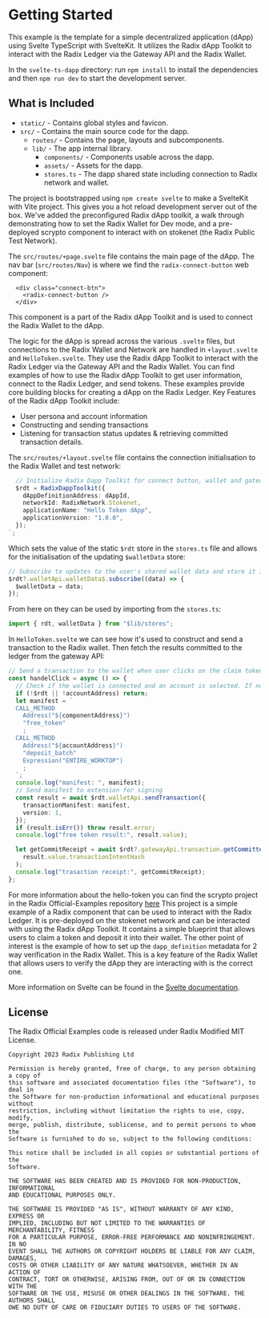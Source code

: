 # Getting Started

This example is the template for a simple decentralized application (dApp) using
Svelte TypeScript with SvelteKit. It utilizes the Radix dApp Toolkit to interact
with the Radix Ledger via the Gateway API and the Radix Wallet.

In the `svelte-ts-dapp` directory: run `npm install` to install the dependencies
and then `npm run dev` to start the development server.

## What is Included

- `static/` - Contains global styles and favicon.
- `src/` - Contains the main source code for the dapp.
  - `routes/` - Contains the page, layouts and subcomponents.
  - `lib/` - The app internal library.
    - `components/` - Components usable across the dapp.
    - `assets/` - Assets for the dapp.
    - `stores.ts` - The dapp shared state including connection to Radix network
      and wallet.

The project is bootstrapped using `npm create svelte` to make a SvelteKit with
Vite project. This gives you a hot reload development server out of the box.
We've added the preconfigured Radix dApp toolkit, a walk through demonstrating
how to set the Radix Wallet for Dev mode, and a pre-deployed scrypto component
to interact with on stokenet (the Radix Public Test Network).

The `src/routes/+page.svelte` file contains the main page of the dApp. The nav
bar (`src/routes/Nav`) is where we find the `radix-connect-button` web
component:

```svelte
  <div class="connect-btn">
    <radix-connect-button />
  </div>
```

This component is a part of the Radix dApp Toolkit and is used to connect the
Radix Wallet to the dApp.

The logic for the dApp is spread across the various `.svelte` files, but
connections to the Radix Wallet and Network are handled in `+layout.svelte` and
`HelloToken.svelte`. They use the Radix dApp Toolkit to interact with the Radix
Ledger via the Gateway API and the Radix Wallet. You can find examples of how to
use the Radix dApp Toolkit to get user information, connect to the Radix Ledger,
and send tokens. These examples provide core building blocks for creating a dApp
on the Radix Ledger. Key Features of the Radix dApp Toolkit include:

- User persona and account information
- Constructing and sending transactions
- Listening for transaction status updates & retrieving committed transaction
  details.

The `src/routes/+layout.svelte` file contains the connection initialisation to
the Radix Wallet and test network:

```typescript
  // Initialize Radix Dapp Toolkit for connect button, wallet and gateway api usage
  $rdt = RadixDappToolkit({
    dAppDefinitionAddress: dAppId,
    networkId: RadixNetwork.Stokenet,
    applicationName: "Hello Token dApp",
    applicationVersion: "1.0.0",
  });
`;
```

Which sets the value of the static `$rdt` store in the `stores.ts` file and
allows for the initialisation of the updating `$walletData` store:

```typescript
// Subscribe to updates to the user's shared wallet data and store it in the walletData store
$rdt?.walletApi.walletData$.subscribe((data) => {
  $walletData = data;
});
```

From here on they can be used by importing from the `stores.ts`:

```typescript
import { rdt, walletData } from "$lib/stores";
```

In `HelloToken.svelte` we can see how it's used to construct and send a
transaction to the Radix wallet. Then fetch the results committed to the ledger
from the gateway API:

```typescript
// Send a transaction to the wallet when user clicks on the claim token button
const handelClick = async () => {
  // Check if the wallet is connected and an account is selected. If not, do nothing
  if (!$rdt || !accountAddress) return;
  let manifest = `
  CALL_METHOD
    Address("${componentAddress}")
    "free_token"
    ;
  CALL_METHOD
    Address("${accountAddress}")
    "deposit_batch"
    Expression("ENTIRE_WORKTOP")
    ;
  `;
  console.log("manifest: ", manifest);
  // Send manifest to extension for signing
  const result = await $rdt.walletApi.sendTransaction({
    transactionManifest: manifest,
    version: 1,
  });
  if (result.isErr()) throw result.error;
  console.log("free token result:", result.value);

  let getCommitReceipt = await $rdt?.gatewayApi.transaction.getCommittedDetails(
    result.value.transactionIntentHash
  );
  console.log("trasaction receipt:", getCommitReceipt);
};
```

For more information about the hello-token you can find the scrypto project in
the Radix Official-Examples repository
[here](https://github.com/radixdlt/official-examples/tree/main/getting-started/hello-token)
This project is a simple example of a Radix component that can be used to
interact with the Radix Ledger. It is pre-deployed on the stokenet network and
can be interacted with using the Radix dApp Toolkit. It contains a simple
blueprint that allows users to claim a token and deposit it into their wallet.
The other point of interest is the example of how to set up the
`dapp_definition` metadata for 2 way verification in the Radix Wallet. This is a
key feature of the Radix Wallet that allows users to verify the dApp they are
interacting with is the correct one.

More information on Svelte can be found in the
[Svelte documentation](https://svelte.dev/docs).

## License

The Radix Official Examples code is released under Radix Modified MIT License.

    Copyright 2023 Radix Publishing Ltd

    Permission is hereby granted, free of charge, to any person obtaining a copy of
    this software and associated documentation files (the "Software"), to deal in
    the Software for non-production informational and educational purposes without
    restriction, including without limitation the rights to use, copy, modify,
    merge, publish, distribute, sublicense, and to permit persons to whom the
    Software is furnished to do so, subject to the following conditions:

    This notice shall be included in all copies or substantial portions of the
    Software.

    THE SOFTWARE HAS BEEN CREATED AND IS PROVIDED FOR NON-PRODUCTION, INFORMATIONAL
    AND EDUCATIONAL PURPOSES ONLY.

    THE SOFTWARE IS PROVIDED "AS IS", WITHOUT WARRANTY OF ANY KIND, EXPRESS OR
    IMPLIED, INCLUDING BUT NOT LIMITED TO THE WARRANTIES OF MERCHANTABILITY, FITNESS
    FOR A PARTICULAR PURPOSE, ERROR-FREE PERFORMANCE AND NONINFRINGEMENT. IN NO
    EVENT SHALL THE AUTHORS OR COPYRIGHT HOLDERS BE LIABLE FOR ANY CLAIM, DAMAGES,
    COSTS OR OTHER LIABILITY OF ANY NATURE WHATSOEVER, WHETHER IN AN ACTION OF
    CONTRACT, TORT OR OTHERWISE, ARISING FROM, OUT OF OR IN CONNECTION WITH THE
    SOFTWARE OR THE USE, MISUSE OR OTHER DEALINGS IN THE SOFTWARE. THE AUTHORS SHALL
    OWE NO DUTY OF CARE OR FIDUCIARY DUTIES TO USERS OF THE SOFTWARE.
